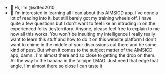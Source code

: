 - 👋 Hi, I’m @sdted2010
- 👀 I’m interested in learning all I can about this AIMSICD app. I've done a lot of reading into it, but still barely got my training wheels off. I have quite a few questions but I don't want to feel like an intruding in on the experienced folks tier/territory. Anyone, please feel free to explain to me how all this works. You won't be insulting my intelligence I really really want to learn this stuff and how to do it on this website platform I don't want to chime in the middle of your discussions out there and be some kind of pest. But when it comes to the subject matter of the AIMSICD app, damn.. I'm almost there and so close to getting the drop on them. All the way to the banana in the tailpipe LMAO. Just need that edge that angle, I'm almost there so close I can taste it
